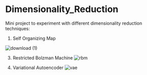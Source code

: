 # Dimensionality_Reduction
Mini project to experiment with different dimensionality reduction techniques: 

1. Self Organizing Map

![download (1)](https://github.com/user-attachments/assets/7a47846e-e855-4707-b190-5abe5e9c7f6b)

3. Restricted Bolzman Machine
![rbm](https://github.com/user-attachments/assets/523d94c4-9e29-4a10-acf9-44d38be9f63d)

  
4. Variational Autoencoder 
![vae](https://github.com/user-attachments/assets/34c57cf1-d66d-4ff7-aa44-8b75784ad204)
